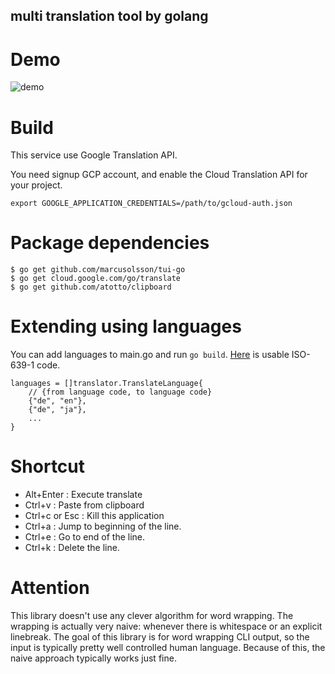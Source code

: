 multi translation tool by golang
---

# Demo

![demo](https://user-images.githubusercontent.com/890517/45605983-4ae47f80-ba7c-11e8-8dd7-0966e90b7884.gif)

# Build
This service use Google Translation API.

You need signup GCP account, and enable the Cloud Translation API for your project.

```
export GOOGLE_APPLICATION_CREDENTIALS=/path/to/gcloud-auth.json
```

# Package dependencies

```
$ go get github.com/marcusolsson/tui-go
$ go get cloud.google.com/go/translate
$ go get github.com/atotto/clipboard
```

# Extending using languages

You can add languages to main.go and run `go build`.
[Here](https://cloud.google.com/translate/docs/languages) is usable ISO-639-1 code.

```
languages = []translator.TranslateLanguage{
    // {from language code, to language code}
	{"de", "en"},
	{"de", "ja"},
	...
}
```

# Shortcut
- Alt+Enter : Execute translate
- Ctrl+v : Paste from clipboard
- Ctrl+c or Esc : Kill this application
- Ctrl+a : Jump to beginning of the line.
- Ctrl+e : Go to end of the line.
- Ctrl+k : Delete the line.

# Attention

This library doesn't use any clever algorithm for word wrapping. The wrapping is actually very naive: whenever there is whitespace or an explicit linebreak. The goal of this library is for word wrapping CLI output, so the input is typically pretty well controlled human language. Because of this, the naive approach typically works just fine.
